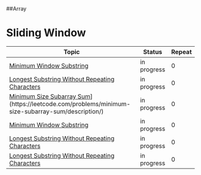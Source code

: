 
##Array
# Sliding Window
| Topic | Status | Repeat |
| --- | --- | --- |
| [Minimum Window Substring]([https://www.techinterviewhandbook.org/algorithms/sorting-searching/](https://leetcode.com/problems/minimum-window-substring/description/)) | in progress | 0 |
| [ Longest Substring Without Repeating Characters]([https://www.techinterviewhandbook.org/algorithms/sorting-searching/](https://leetcode.com/problems/longest-substring-without-repeating-characters/description/)) | in progress | 0 |
| [ Minimum Size Subarray Sum]([[https://www.techinterviewhandbook.org/algorithms/sorting-searching/](https://leetcode.com/problems/longest-substring-without-repeating-characters/description/))](https://leetcode.com/problems/minimum-size-subarray-sum/description/) | in progress | 0 |
| [Minimum Window Substring]([[https://www.techinterviewhandbook.org/algorithms/sorting-searching/](https://leetcode.com/problems/longest-substring-without-repeating-characters/description/)](https://leetcode.com/problems/minimum-window-substring/description/)) | in progress | 0 |
| [ Longest Substring Without Repeating Characters]([https://www.techinterviewhandbook.org/algorithms/sorting-searching/](https://leetcode.com/problems/longest-substring-without-repeating-characters/description/)) | in progress | 0 |
| [ Longest Substring Without Repeating Characters]([https://www.techinterviewhandbook.org/algorithms/sorting-searching/](https://leetcode.com/problems/longest-substring-without-repeating-characters/description/)) | in progress | 0 |

